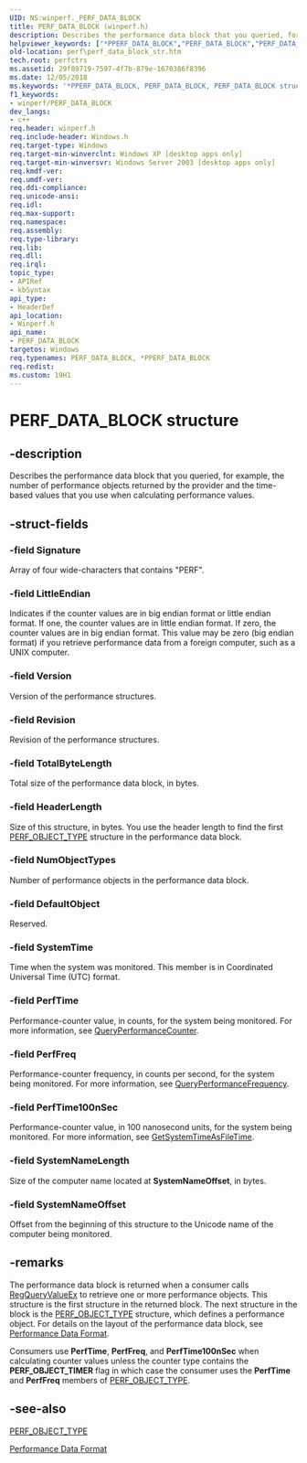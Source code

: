 ```yaml
---
UID: NS:winperf._PERF_DATA_BLOCK
title: PERF_DATA_BLOCK (winperf.h)
description: Describes the performance data block that you queried, for example, the number of performance objects returned by the provider and the time-based values that you use when calculating performance values.
helpviewer_keywords: ["*PPERF_DATA_BLOCK","PERF_DATA_BLOCK","PERF_DATA_BLOCK structure [Perf]","_win32_perf_data_block_str","base.perf_data_block_str","perf.perf_data_block_str","winperf/PERF_DATA_BLOCK"]
old-location: perf\perf_data_block_str.htm
tech.root: perfctrs
ms.assetid: 29f89719-7597-4f7b-879e-1670386f8396
ms.date: 12/05/2018
ms.keywords: '*PPERF_DATA_BLOCK, PERF_DATA_BLOCK, PERF_DATA_BLOCK structure [Perf], _win32_perf_data_block_str, base.perf_data_block_str, perf.perf_data_block_str, winperf/PERF_DATA_BLOCK'
f1_keywords:
- winperf/PERF_DATA_BLOCK
dev_langs:
- c++
req.header: winperf.h
req.include-header: Windows.h
req.target-type: Windows
req.target-min-winverclnt: Windows XP [desktop apps only]
req.target-min-winversvr: Windows Server 2003 [desktop apps only]
req.kmdf-ver: 
req.umdf-ver: 
req.ddi-compliance: 
req.unicode-ansi: 
req.idl: 
req.max-support: 
req.namespace: 
req.assembly: 
req.type-library: 
req.lib: 
req.dll: 
req.irql: 
topic_type:
- APIRef
- kbSyntax
api_type:
- HeaderDef
api_location:
- Winperf.h
api_name:
- PERF_DATA_BLOCK
targetos: Windows
req.typenames: PERF_DATA_BLOCK, *PPERF_DATA_BLOCK
req.redist: 
ms.custom: 19H1
---
```


# PERF_DATA_BLOCK structure


## -description


Describes the performance data block that you queried, for example, the number of performance objects returned by the provider and  the time-based values that you use when calculating performance values.


## -struct-fields




### -field Signature

Array of four wide-characters that contains "PERF".


### -field LittleEndian

Indicates if the counter values are in big endian format or little endian format. If one, the counter values are in little endian format. If zero, the counter values are in big endian format. This value may be zero (big endian format) if you retrieve performance data from a foreign computer, such as a UNIX computer. 


### -field Version

Version of the performance structures. 


### -field Revision

Revision of the performance structures.


### -field TotalByteLength

Total size of the performance data block, in bytes.


### -field HeaderLength

Size of this structure, in bytes. You use the header length to find the first <a href="https://docs.microsoft.com/windows/desktop/api/winperf/ns-winperf-perf_object_type">PERF_OBJECT_TYPE</a> structure in the performance data block.


### -field NumObjectTypes

Number of performance objects in the performance data block.


### -field DefaultObject

Reserved.


### -field SystemTime

Time when the system was monitored. This member is in Coordinated Universal Time (UTC) format.


### -field PerfTime

Performance-counter value, in counts, for the system being monitored. For more information, see <a href="https://docs.microsoft.com/windows/desktop/api/profileapi/nf-profileapi-queryperformancecounter">QueryPerformanceCounter</a>.


### -field PerfFreq

Performance-counter frequency, in counts per second, for the system being monitored. For more information, see <a href="https://docs.microsoft.com/windows/desktop/api/profileapi/nf-profileapi-queryperformancefrequency">QueryPerformanceFrequency</a>.


### -field PerfTime100nSec

Performance-counter value, in 100 nanosecond units, for the system being monitored. For more information, see <a href="https://docs.microsoft.com/windows/desktop/api/sysinfoapi/nf-sysinfoapi-getsystemtimeasfiletime">GetSystemTimeAsFileTime</a>.


### -field SystemNameLength

Size of the computer name located at <b>SystemNameOffset</b>, in bytes.


### -field SystemNameOffset

Offset from the beginning of this structure to the Unicode name of the computer being monitored. 


## -remarks



The performance data block is returned when a consumer calls <a href="https://docs.microsoft.com/windows/desktop/api/winreg/nf-winreg-regqueryvalueexa">RegQueryValueEx</a> to retrieve one or more performance objects. This structure is the first structure in the returned block. The next structure in the block is the <a href="https://docs.microsoft.com/windows/desktop/api/winperf/ns-winperf-perf_object_type">PERF_OBJECT_TYPE</a> structure, which defines a performance object. For details on the layout of the performance data block, see <a href="https://docs.microsoft.com/windows/desktop/PerfCtrs/performance-data-format">Performance Data Format</a>.

Consumers use <b>PerfTime</b>, <b>PerfFreq</b>, and <b>PerfTime100nSec</b> when calculating counter values unless the counter type contains the <b>PERF_OBJECT_TIMER</b> flag in which case the consumer uses the <b>PerfTime</b> and <b>PerfFreq</b> members of <a href="https://docs.microsoft.com/windows/desktop/api/winperf/ns-winperf-perf_object_type">PERF_OBJECT_TYPE</a>.




## -see-also




<a href="https://docs.microsoft.com/windows/desktop/api/winperf/ns-winperf-perf_object_type">PERF_OBJECT_TYPE</a>



<a href="https://docs.microsoft.com/windows/desktop/PerfCtrs/performance-data-format">Performance Data Format</a>
 

 

